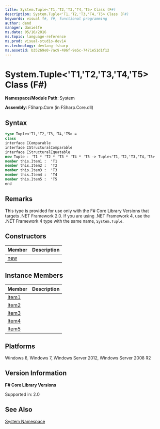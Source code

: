 ```yaml
---
title: System.Tuple<'T1,'T2,'T3,'T4,'T5> Class (F#)
description: System.Tuple<'T1,'T2,'T3,'T4,'T5> Class (F#)
keywords: visual f#, f#, functional programming
author: dend
manager: danielfe
ms.date: 05/16/2016
ms.topic: language-reference
ms.prod: visual-studio-dev14
ms.technology: devlang-fsharp
ms.assetid: b35269e0-7ac9-496f-9e5c-7471e51d1f12 
---
```


# System.Tuple<'T1,'T2,'T3,'T4,'T5> Class (F#)

**Namespace/Module Path**: System

**Assembly**: FSharp.Core (in FSharp.Core.dll)


## Syntax

```fsharp
type Tuple<'T1,'T2,'T3,'T4,'T5> =
class
interface IComparable
interface IStructuralComparable
interface IStructuralEquatable
new Tuple : 'T1 * 'T2 * 'T3 * 'T4 * 'T5 -> Tuple<'T1,'T2,'T3,'T4,'T5>
member this.Item1 :  'T1
member this.Item2 :  'T2
member this.Item3 :  'T3
member this.Item4 :  'T4
member this.Item5 :  'T5
end
```

## Remarks
This type is provided for use only with the F# Core Library Versions that targets .NET Framework 2.0. If you are using .NET Framework 4, use the .NET Framework 4 type with the same name, `System.Tuple`.


## Constructors


|Member|Description|
|------|-----------|
|[new](https://msdn.microsoft.com/library/f0b172c7-4736-4d0b-ab38-bc41391db119)||

## Instance Members


|Member|Description|
|------|-----------|
|[Item1](https://msdn.microsoft.com/library/fc4ffc91-6a45-488a-b07f-e6a5308cae58)||
|[Item2](https://msdn.microsoft.com/library/bf571ccd-3d82-446e-b41c-8f0e697a0ec7)||
|[Item3](https://msdn.microsoft.com/library/f4aa0285-4695-4e74-9782-0ffe24d47dae)||
|[Item4](https://msdn.microsoft.com/library/d98acff5-c44a-4a8f-b583-a14ef08f25cc)||
|[Item5](https://msdn.microsoft.com/library/9be08b0d-7c04-4121-85c4-b46f48145fdd)||

## Platforms
Windows 8, Windows 7, Windows Server 2012, Windows Server 2008 R2

## Version Information
**F# Core Library Versions**

Supported in: 2.0

## See Also
[System Namespace](System-Namespace-%5BFSharp%5D.md)